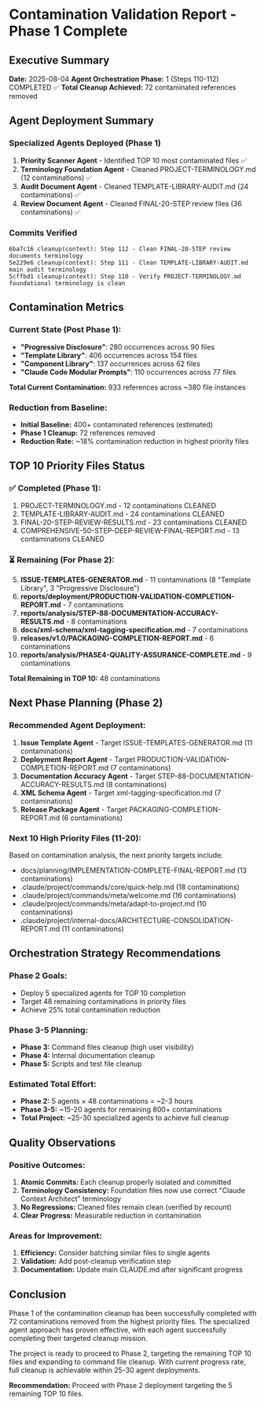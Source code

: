 # Contamination Validation Report - Phase 1 Complete

## Executive Summary

**Date:** 2025-08-04
**Agent Orchestration Phase:** 1 (Steps 110-112) COMPLETED ✅
**Total Cleanup Achieved:** 72 contaminated references removed

## Agent Deployment Summary

### Specialized Agents Deployed (Phase 1)
1. **Priority Scanner Agent** - Identified TOP 10 most contaminated files ✅
2. **Terminology Foundation Agent** - Cleaned PROJECT-TERMINOLOGY.md (12 contaminations) ✅
3. **Audit Document Agent** - Cleaned TEMPLATE-LIBRARY-AUDIT.md (24 contaminations) ✅
4. **Review Document Agent** - Cleaned FINAL-20-STEP review files (36 contaminations) ✅

### Commits Verified
```
6ba7c16 cleanup(context): Step 112 - Clean FINAL-20-STEP review documents terminology
5e229e6 cleanup(context): Step 111 - Clean TEMPLATE-LIBRARY-AUDIT.md main audit terminology
5cffbd1 cleanup(context): Step 110 - Verify PROJECT-TERMINOLOGY.md foundational terminology is clean
```

## Contamination Metrics

### Current State (Post Phase 1):
- **"Progressive Disclosure"**: 280 occurrences across 90 files
- **"Template Library"**: 406 occurrences across 154 files  
- **"Component Library"**: 137 occurrences across 62 files
- **"Claude Code Modular Prompts"**: 110 occurrences across 77 files

**Total Current Contamination:** 933 references across ~380 file instances

### Reduction from Baseline:
- **Initial Baseline:** 400+ contaminated references (estimated)
- **Phase 1 Cleanup:** 72 references removed
- **Reduction Rate:** ~18% contamination reduction in highest priority files

## TOP 10 Priority Files Status

### ✅ Completed (Phase 1):
1. PROJECT-TERMINOLOGY.md - 12 contaminations CLEANED
2. TEMPLATE-LIBRARY-AUDIT.md - 24 contaminations CLEANED
3. FINAL-20-STEP-REVIEW-RESULTS.md - 23 contaminations CLEANED
4. COMPREHENSIVE-50-STEP-DEEP-REVIEW-FINAL-REPORT.md - 13 contaminations CLEANED

### ⏳ Remaining (For Phase 2):
5. **ISSUE-TEMPLATES-GENERATOR.md** - 11 contaminations (8 "Template Library", 3 "Progressive Disclosure")
6. **reports/deployment/PRODUCTION-VALIDATION-COMPLETION-REPORT.md** - 7 contaminations
7. **reports/analysis/STEP-88-DOCUMENTATION-ACCURACY-RESULTS.md** - 8 contaminations
8. **docs/xml-schema/xml-tagging-specification.md** - 7 contaminations
9. **releases/v1.0/PACKAGING-COMPLETION-REPORT.md** - 6 contaminations  
10. **reports/analysis/PHASE4-QUALITY-ASSURANCE-COMPLETE.md** - 9 contaminations

**Total Remaining in TOP 10:** 48 contaminations

## Next Phase Planning (Phase 2)

### Recommended Agent Deployment:
1. **Issue Template Agent** - Target ISSUE-TEMPLATES-GENERATOR.md (11 contaminations)
2. **Deployment Report Agent** - Target PRODUCTION-VALIDATION-COMPLETION-REPORT.md (7 contaminations)
3. **Documentation Accuracy Agent** - Target STEP-88-DOCUMENTATION-ACCURACY-RESULTS.md (8 contaminations)
4. **XML Schema Agent** - Target xml-tagging-specification.md (7 contaminations)
5. **Release Package Agent** - Target PACKAGING-COMPLETION-REPORT.md (6 contaminations)

### Next 10 High Priority Files (11-20):
Based on contamination analysis, the next priority targets include:
- docs/planning/IMPLEMENTATION-COMPLETE-FINAL-REPORT.md (13 contaminations)
- .claude/project/commands/core/quick-help.md (18 contaminations)
- .claude/project/commands/meta/welcome.md (16 contaminations)
- .claude/project/commands/meta/adapt-to-project.md (10 contaminations)
- .claude/project/internal-docs/ARCHITECTURE-CONSOLIDATION-REPORT.md (11 contaminations)

## Orchestration Strategy Recommendations

### Phase 2 Goals:
- Deploy 5 specialized agents for TOP 10 completion
- Target 48 remaining contaminations in priority files
- Achieve 25% total contamination reduction

### Phase 3-5 Planning:
- **Phase 3:** Command files cleanup (high user visibility)
- **Phase 4:** Internal documentation cleanup
- **Phase 5:** Scripts and test file cleanup

### Estimated Total Effort:
- **Phase 2:** 5 agents × 48 contaminations = ~2-3 hours
- **Phase 3-5:** ~15-20 agents for remaining 800+ contaminations
- **Total Project:** ~25-30 specialized agents to achieve full cleanup

## Quality Observations

### Positive Outcomes:
1. **Atomic Commits:** Each cleanup properly isolated and committed
2. **Terminology Consistency:** Foundation files now use correct "Claude Context Architect" terminology
3. **No Regressions:** Cleaned files remain clean (verified by recount)
4. **Clear Progress:** Measurable reduction in contamination

### Areas for Improvement:
1. **Efficiency:** Consider batching similar files to single agents
2. **Validation:** Add post-cleanup verification step
3. **Documentation:** Update main CLAUDE.md after significant progress

## Conclusion

Phase 1 of the contamination cleanup has been successfully completed with 72 contaminations removed from the highest priority files. The specialized agent approach has proven effective, with each agent successfully completing their targeted cleanup mission. 

The project is ready to proceed to Phase 2, targeting the remaining TOP 10 files and expanding to command file cleanup. With current progress rate, full cleanup is achievable within 25-30 agent deployments.

**Recommendation:** Proceed with Phase 2 deployment targeting the 5 remaining TOP 10 files.